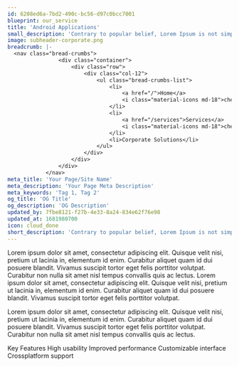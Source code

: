 ```yaml
---
id: 6208ed6a-7bd2-490c-bc56-d97c0bcc7001
blueprint: our_service
title: 'Android Applications'
small_description: 'Contrary to popular belief, Lorem Ipsum is not simply random text. It has roots in a piece of classical Latin literature from 45 BC, making it over 2000 years old.'
image: subheader-corporate.png
breadcrumb: |-
  <nav class="bread-crumbs">
  				<div class="container">
  					<div class="row">
  						<div class="col-12">
  							<ul class="bread-crumbs-list">
  								<li>
  									<a href="/">Home</a>
  									<i class="material-icons md-18">chevron_right</i>
  								</li>
  								<li>
  									<a href="/services">Services</a>
  									<i class="material-icons md-18">chevron_right</i>
  								</li>
  								<li>Corporate Solutions</li>
  							</ul>
  						</div>
  					</div>
  				</div>
  			</nav>
meta_title: 'Your Page/Site Name'
meta_description: 'Your Page Meta Description'
meta_keywords: 'Tag 1, Tag 2'
og_title: 'OG Title'
og_description: 'OG Description'
updated_by: 7fbe8121-f27b-4e33-8a24-834e62f76e98
updated_at: 1681980700
icon: cloud_done
short_description: 'Contrary to popular belief, Lorem Ipsum is not simply random text. It has roots in a piece of classical Latin literature from 45 BC, making it over 2000 years old.'
---
```

Lorem ipsum dolor sit amet, consectetur adipiscing elit. Quisque velit nisi, pretium ut lacinia in, elementum id enim. Curabitur aliquet quam id dui posuere blandit. Vivamus suscipit tortor eget felis porttitor volutpat. Curabitur non nulla sit amet nisl tempus convallis quis ac lectus. Lorem ipsum dolor sit amet, consectetur adipiscing elit. Quisque velit nisi, pretium ut lacinia in, elementum id enim. Curabitur aliquet quam id dui posuere blandit. Vivamus suscipit tortor eget felis porttitor volutpat.

Lorem ipsum dolor sit amet, consectetur adipiscing elit. Quisque velit nisi, pretium ut lacinia in, elementum id enim. Curabitur aliquet quam id dui posuere blandit. Vivamus suscipit tortor eget felis porttitor volutpat. Curabitur non nulla sit amet nisl tempus convallis quis ac lectus.

Key Features
High usability
Improved performance
Customizable interface
Crossplatform support